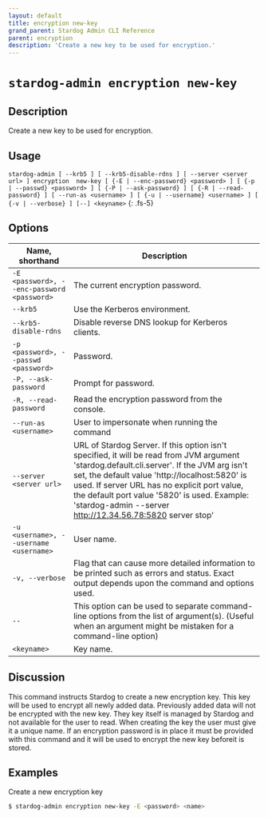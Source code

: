 ```yaml
---
layout: default
title: encryption new-key
grand_parent: Stardog Admin CLI Reference
parent: encryption
description: 'Create a new key to be used for encryption.'
---
```


#  `stardog-admin encryption new-key` 
## Description
Create a new key to be used for encryption.<br>
## Usage
`stardog-admin [ --krb5 ] [ --krb5-disable-rdns ] [ --server <server url> ] encryption  new-key [ {-E | --enc-password} <password> ] [ {-p | --passwd} <password> ] [ {-P | --ask-password} ] [ {-R | --read-password} ] [ --run-as <username> ] [ {-u | --username} <username> ] [ {-v | --verbose} ] [--] <keyname>`
{: .fs-5}
## Options

Name, shorthand | Description 
---|---
`-E <password>, --enc-password <password>` | The current encryption password.
`--krb5` | Use the Kerberos environment.
`--krb5-disable-rdns` | Disable reverse DNS lookup for Kerberos clients.
`-p <password>, --passwd <password>` | Password.
`-P, --ask-password` | Prompt for password.
`-R, --read-password` | Read the encryption password from the console.
`--run-as <username>` | User to impersonate when running the command
`--server <server url>` | URL of Stardog Server. If this option isn't specified, it will be read from JVM argument 'stardog.default.cli.server'. If the JVM arg isn't set, the default value 'http://localhost:5820' is used. If server URL has no explicit port value, the default port value '5820' is used.  Example: 'stardog-admin --server http://12.34.56.78:5820 server stop' 
`-u <username>, --username <username>` | User name.
`-v, --verbose` | Flag that can cause more detailed information to be printed such as errors and status. Exact output depends upon the command and options used.
`--` | This option can be used to separate command-line options from the list of argument(s). (Useful when an argument might be mistaken for a command-line option)
`<keyname>` | Key name.

## Discussion
This command instructs Stardog to create a new encryption key.  This key will be used to encrypt all newly added data.  Previously added data will not be encrypted with the new key.  They key itself is managed by Stardog and not available for the user to read.  When creating the key the user must give it a unique name.  If an encryption password is in place it must be provided with this command and it will be used to encrypt the new key beforeit is stored.

## Examples
Create a new encryption key
```bash
$ stardog-admin encryption new-key -E <password> <name>
```

